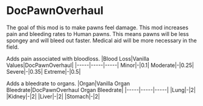 # DocPawnOverhaul
The goal of this mod is to make pawns feel damage. This mod increases pain and bleeding rates to Human pawns. This means pawns will be less spongey and will bleed out faster. Medical aid will be more necessary in the field.


Adds pain associated with bloodloss.
|Blood Loss|Vanilla Values|DocPawnOverhaul|
|-----|-----|-----|
Minor|-|0.1|
Moderate|-|0.25|
Severe|-|0.35|
Extreme|-|0.5|

Adds a bleedrate to organs.
|Organ|Vanilla Organ Bleedrate|DocPawnOverhaul Organ Bleedrate|
|-----|-----|-----|
|Lung|-|2|
|Kidney|-|2|
|Liver|-|2|
|Stomach|-|2|
